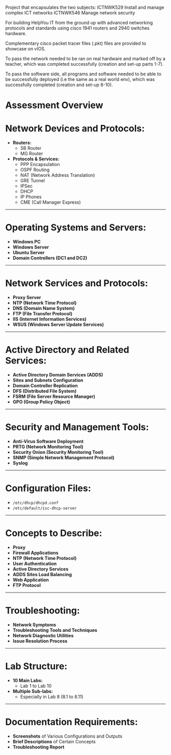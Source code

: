 Project that encapsulates the two subjects:
ICTNWK529 Install and manage complex ICT networks
ICTNWK546 Manage network security

For building HelpYou IT from the ground up with advanced networking protocols and standards using cisco 1941 routers and 2940 switches hardware.

Complementary cisco packet tracer files (.pkt) files are provided to showcase on vIOS.

To pass the network needed to be ran on real hardware and marked off by a teacher, which was completed successfully (creation and set-up parts 1-7).

To pass the software side, all programs and software needed to be able to be successfully deployed (i.e the same as a real world env), which was successfully completed (creation and set-up 8-10).

# Assessment Overview

# Network Devices and Protocols:
- **Routers:**
  - SB Router
  - MG Router
- **Protocols & Services:**
  - PPP Encapsulation
  - OSPF Routing
  - NAT (Network Address Translation)
  - GRE Tunnel
  - IPSec
  - DHCP
  - IP Phones
  - CME (Call Manager Express)
---

# Operating Systems and Servers:

- **Windows PC**
- **Windows Server**
- **Ubuntu Server**
- **Domain Controllers (DC1 and DC2)**

---

# Network Services and Protocols:

- **Proxy Server**
- **NTP (Network Time Protocol)**
- **DNS (Domain Name System)**
- **FTP (File Transfer Protocol)**
- **IIS (Internet Information Services)**
- **WSUS (Windows Server Update Services)**

---

# Active Directory and Related Services:

- **Active Directory Domain Services (ADDS)**
- **Sites and Subnets Configuration**
- **Domain Controller Replication**
- **DFS (Distributed File System)**
- **FSRM (File Server Resource Manager)**
- **GPO (Group Policy Object)**

---

# Security and Management Tools:

- **Anti-Virus Software Deployment**
- **PRTG (Network Monitoring Tool)**
- **Security Onion (Security Monitoring Tool)**
- **SNMP (Simple Network Management Protocol)**
- **Syslog**

---

# Configuration Files:

- `/etc/dhcp/dhcpd.conf`
- `/etc/default/isc-dhcp-server`

---

# Concepts to Describe:

- **Proxy**
- **Firewall Applications**
- **NTP (Network Time Protocol)**
- **User Authentication**
- **Active Directory Services**
- **ADDS Sites Load Balancing**
- **Web Application**
- **FTP Protocol**

---

# Troubleshooting:

- **Network Symptoms**
- **Troubleshooting Tools and Techniques**
- **Network Diagnostic Utilities**
- **Issue Resolution Process**

---

# Lab Structure:

- **10 Main Labs:**
  - Lab 1 to Lab 10
- **Multiple Sub-labs:**
  - Especially in Lab 8 (8.1 to 8.11)

---

# Documentation Requirements:

- **Screenshots** of Various Configurations and Outputs
- **Brief Descriptions** of Certain Concepts
- **Troubleshooting Report**
